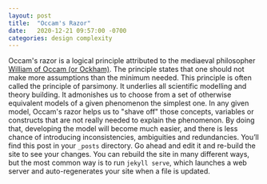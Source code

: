 ```yaml
---
layout: post
title:  "Occam's Razor"
date:   2020-12-21 09:57:00 -0700
categories: design complexity
---
```

Occam's razor is a logical principle attributed to the mediaeval philosopher [William of Occam (or Ockham)](http://wotug.org/parallel/www/occam/occam-bio.html). The principle states that one should not make more assumptions than the minimum needed. This principle is often called the principle of parsimony. It underlies all scientific modelling and theory building. It admonishes us to choose from a set of otherwise equivalent models of a given phenomenon the simplest one. In any given model, Occam's razor helps us to "shave off" those concepts, variables or constructs that are not really needed to explain the phenomenon. By doing that, developing the model will become much easier, and there is less chance of introducing inconsistencies, ambiguities and redundancies.
You’ll find this post in your `_posts` directory. Go ahead and edit it and re-build the site to see your changes. You can rebuild the site in many different ways, but the most common way is to run `jekyll serve`, which launches a web server and auto-regenerates your site when a file is updated.


[OCCAMRAZ.html]: http://pespmc1.vub.ac.be/OCCAMRAZ.html
